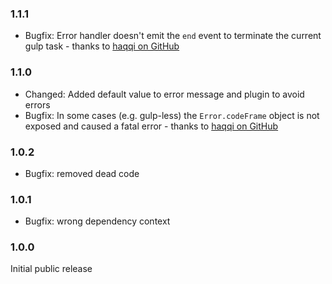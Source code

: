 ### 1.1.1 ###
* Bugfix: Error handler doesn't emit the `end` event to terminate the current gulp task - thanks to [haqqi on GitHub](https://github.com/AndiDittrich/gulp-prettyerror/pull/4)

### 1.1.0 ###
* Changed: Added default value to error message and plugin to avoid errors
* Bugfix: In some cases (e.g. gulp-less) the `Error.codeFrame` object is not exposed and caused a fatal error - thanks to [haqqi on GitHub](https://github.com/AndiDittrich/gulp-prettyerror/pull/3)

### 1.0.2 ###
* Bugfix: removed dead code

### 1.0.1 ###
* Bugfix: wrong dependency context

### 1.0.0 ###
Initial public release